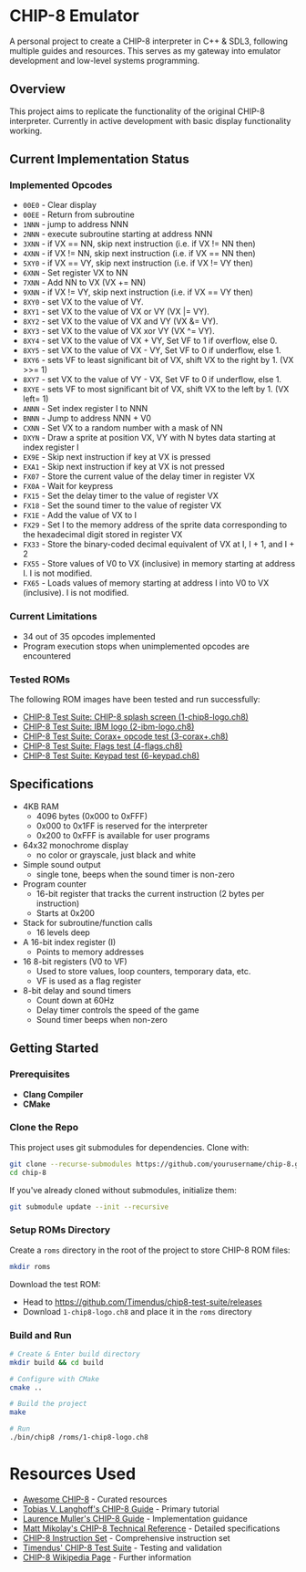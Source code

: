 # CHIP-8 Emulator

A personal project to create a CHIP-8 interpreter in C++ & SDL3, following multiple guides and resources. This serves as my gateway into emulator development and low-level systems programming.

## Overview

This project aims to replicate the functionality of the original CHIP-8 interpreter. Currently in active development with basic display functionality working.

## Current Implementation Status
### Implemented Opcodes
- `00E0` - Clear display
- `00EE` - Return from subroutine
- `1NNN` - jump to address NNN
- `2NNN` - execute subroutine starting at address NNN
- `3XNN` - if VX == NN, skip next instruction (i.e. if VX != NN then)
- `4XNN` - if VX != NN, skip next instruction (i.e. if VX == NN then)
- `5XY0` - if VX == VY, skip next instruction (i.e. if VX != VY then)
- `6XNN` - Set register VX to NN
- `7XNN` - Add NN to VX (VX += NN)
- `9XNN` - if VX != VY, skip next instruction (i.e. if VX == VY then)
- `8XY0` - set VX to the value of VY.
- `8XY1` - set VX to the value of VX or VY (VX |= VY).
- `8XY2` - set VX to the value of VX and VY (VX &= VY).
- `8XY3` - set VX to the value of VX xor VY (VX ^= VY).
- `8XY4` - set VX to the value of VX + VY, Set VF to 1 if overflow, else 0. 
- `8XY5` - set VX to the value of VX - VY, Set VF to 0 if underflow, else 1. 
- `8XY6` - sets VF to least significant bit of VX, shift VX to the right by 1. (VX >>= 1)
- `8XY7` - set VX to the value of VY - VX, Set VF to 0 if underflow, else 1. 
- `8XYE` - sets VF to most significant bit of VX, shift VX to the left by 1. (VX left= 1)
- `ANNN` - Set index register I to NNN
- `BNNN` - Jump to address NNN + V0
- `CXNN` - Set VX to a random number with a mask of NN
- `DXYN` - Draw a sprite at position VX, VY with N bytes data starting at index register I
- `EX9E` - Skip next instruction if key at VX is pressed
- `EXA1` - Skip next instruction if key at VX is not pressed
- `FX07` - Store the current value of the delay timer in register VX
- `FX0A` - Wait for keypress
- `FX15` - Set the delay timer to the value of register VX
- `FX18` - Set the sound timer to the value of register VX
- `FX1E` - Add the value of VX to I
- `FX29` - Set I to the memory address of the sprite data corresponding to the hexadecimal digit stored in register VX
- `FX33` - Store the binary-coded decimal equivalent of VX at I, I + 1, and I + 2
- `FX55` - Store values of V0 to VX (inclusive) in memory starting at address I. I is not modified.
- `FX65` - Loads values of memory starting at address I into V0 to VX (inclusive). I is not modified.

### Current Limitations
- 34 out of 35 opcodes implemented
- Program execution stops when unimplemented opcodes are encountered

### Tested ROMs

The following ROM images have been tested and run successfully:
- [CHIP-8 Test Suite: CHIP-8 splash screen (1-chip8-logo.ch8)](https://github.com/Timendus/chip8-test-suite#chip-8-splash-screen)
- [CHIP-8 Test Suite: IBM logo (2-ibm-logo.ch8)](https://github.com/Timendus/chip8-test-suite#ibm-logo)
- [CHIP-8 Test Suite: Corax+ opcode test (3-corax+.ch8)](https://github.com/Timendus/chip8-test-suite#corax-opcode-test)
- [CHIP-8 Test Suite: Flags test (4-flags.ch8)](https://github.com/Timendus/chip8-test-suite#flags-test)
- [CHIP-8 Test Suite: Keypad test (6-keypad.ch8)](https://github.com/Timendus/chip8-test-suite#keypad-test)

## Specifications

- 4KB RAM
  - 4096 bytes (0x000 to 0xFFF)
  - 0x000 to 0x1FF is reserved for the interpreter
  - 0x200 to 0xFFF is available for user programs
- 64x32 monochrome display
  - no color or grayscale, just black and white
- Simple sound output
  - single tone, beeps when the sound timer is non-zero
- Program counter
  - 16-bit register that tracks the current instruction (2 bytes per instruction)
  - Starts at 0x200
- Stack for subroutine/function calls
  - 16 levels deep
- A 16-bit index register (I)
  - Points to memory addresses
- 16 8-bit registers (V0 to VF)
  - Used to store values, loop counters, temporary data, etc.
  - VF is used as a flag register
- 8-bit delay and sound timers 
  - Count down at 60Hz
  - Delay timer controls the speed of the game
  - Sound timer beeps when non-zero


## Getting Started
### Prerequisites
- **Clang Compiler**
- **CMake**

### Clone the Repo
This project uses git submodules for dependencies. Clone with:
```bash
git clone --recurse-submodules https://github.com/yourusername/chip-8.git
cd chip-8
```

If you've already cloned without submodules, initialize them:
```bash
git submodule update --init --recursive
```

### Setup ROMs Directory
Create a `roms` directory in the root of the project to store CHIP-8 ROM files:

```bash
mkdir roms
```

Download the test ROM:
- Head to https://github.com/Timendus/chip8-test-suite/releases
- Download `1-chip8-logo.ch8` and place it in the `roms` directory

### Build and Run
```bash
# Create & Enter build directory
mkdir build && cd build

# Configure with CMake
cmake ..

# Build the project
make

# Run
./bin/chip8 /roms/1-chip8-logo.ch8
```

# Resources Used
- [Awesome CHIP-8](https://github.com/tobiasvl/awesome-chip-8) - Curated resources
- [Tobias V. Langhoff's CHIP-8 Guide](https://tobiasvl.github.io/blog/write-a-chip-8-emulator/) - Primary tutorial
- [Laurence Muller's CHIP-8 Guide](https://multigesture.net/articles/how-to-write-an-emulator-chip-8-interpreter/) - Implementation guidance
- [Matt Mikolay's CHIP-8 Technical Reference](https://github.com/mattmikolay/chip-8/wiki/CHIP%E2%80%908-Technical-Reference) - Detailed specifications
- [CHIP-8 Instruction Set](https://johnearnest.github.io/Octo/docs/chip8ref.pdf) - Comprehensive instruction set
- [Timendus' CHIP-8 Test Suite](https://github.com/Timendus/chip8-test-suite) - Testing and validation
- [CHIP-8 Wikipedia Page](https://en.wikipedia.org/wiki/CHIP-8) - Further information
